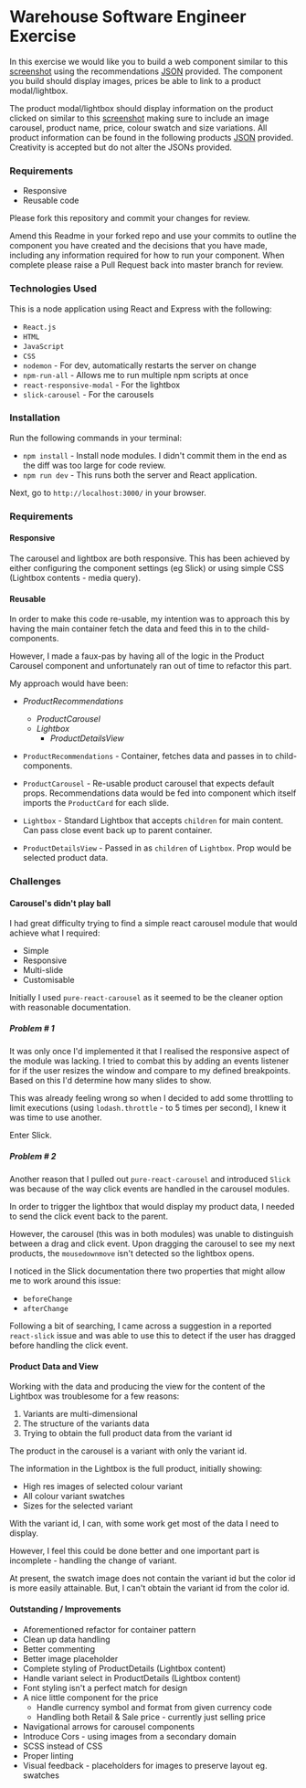 # Warehouse Software Engineer Exercise

In this exercise we would like you to build a web component similar to this [screenshot](recommendations-screenshot.png) using the recommendations [JSON](data/recommendations.json) provided. The component you build should display images, prices be able to link to a product modal/lightbox.

The product modal/lightbox should display information on the product clicked on similar to this [screenshot](product-modal-screenshot.png) making sure to include an image carousel, product name, price, colour swatch and size variations. All product information can be found in the following products [JSON](data/product.json) provided. Creativity is accepted but do not alter the JSONs provided.

### Requirements
* Responsive
* Reusable code

Please fork this repository and commit your changes for review.

Amend this Readme in your forked repo and use your commits to outline the component you have created and the decisions that you have made, including any information required for how to run your component. When complete please raise a Pull Request back into master branch for review.

### Technologies Used
This is a node application using React and Express with the following:

* `React.js`
* `HTML`
* `JavaScript`
* `CSS`
* `nodemon` - For dev, automatically restarts the server on change
* `npm-run-all` - Allows me to run multiple npm scripts at once
* `react-responsive-modal` - For the lightbox
* `slick-carousel` - For the carousels

### Installation
Run the following commands in your terminal:

* `npm install` - Install node modules. I didn't commit them in the end as the diff was too large for code review.
* `npm run dev` - This runs both the server and React application.

Next, go to `http://localhost:3000/` in your browser.

### Requirements
#### Responsive
The carousel and lightbox are both responsive. This has been achieved by either configuring the component settings (eg Slick) or using simple CSS (Lightbox contents - media query).

#### Reusable
In order to make this code re-usable, my intention was to approach this by having the main container fetch the data and feed this in to the child-components.

However, I made a faux-pas by having all of the logic in the Product Carousel component and unfortunately ran out of time to refactor this part.

My approach would have been:

* _ProductRecommendations_
  * _ProductCarousel_
  * _Lightbox_
    * _ProductDetailsView_

* `ProductRecommendations` - Container, fetches data and passes in to child-components.
* `ProductCarousel` - Re-usable product carousel that expects default props. Recommendations data would be fed into component which itself imports the `ProductCard` for each slide.
* `Lightbox` - Standard Lightbox that accepts `children` for main content. Can pass close event back up to parent container.
* `ProductDetailsView` - Passed in as `children` of `Lightbox`. Prop would be selected product data.

### Challenges
#### Carousel's didn't play ball
I had great difficulty trying to find a simple react carousel module that would achieve what I required:
* Simple
* Responsive
* Multi-slide
* Customisable

Initially I used `pure-react-carousel` as it seemed to be the cleaner option with reasonable documentation. 

##### Problem # 1
It was only once I'd implemented it that I realised the responsive aspect of the module was lacking. I tried to combat this by adding an events listener for if the user resizes the window and compare to my defined breakpoints. Based on this I'd determine how many slides to show.

This was already feeling wrong so when I decided to add some throttling to limit executions (using `lodash.throttle` - to 5 times per second), I knew it was time to use another.

Enter Slick.

##### Problem # 2
Another reason that I pulled out `pure-react-carousel` and introduced `Slick` was because of the way click events are handled in the carousel modules.

In order to trigger the lightbox that would display my product data, I needed to send the click event back to the parent.

However, the carousel (this was in both modules) was unable to distinguish between a drag and click event. Upon dragging the carousel to see my next products, the `mousedownmove` isn't detected so the lightbox opens.

I noticed in the Slick documentation there two properties that might allow me to work around this issue:
* `beforeChange`
* `afterChange`

Following a bit of searching, I came across a suggestion in a reported `react-slick` issue and was able to use this to detect if the user has dragged before handling the click event.

#### Product Data and View
Working with the data and producing the view for the content of the Lightbox was troublesome for a few reasons:
1. Variants are multi-dimensional
2. The structure of the variants data
3. Trying to obtain the full product data from the variant id

The product in the carousel is a variant with only the variant id.

The information in the Lightbox is the full product, initially showing:
* High res images of selected colour variant
* All colour variant swatches
* Sizes for the selected variant

With the variant id, I can, with some work get most of the data I need to display.

However, I feel this could be done better and one important part is incomplete - handling the change of variant.

At present, the swatch image does not contain the variant id but the color id is more easily attainable. But, I can't obtain the variant id from the color id.

#### Outstanding / Improvements

* Aforementioned refactor for container pattern
* Clean up data handling
* Better commenting
* Better image placeholder
* Complete styling of ProductDetails (Lightbox content)
* Handle variant select in ProductDetails (Lightbox content)
* Font styling isn't a perfect match for design
* A nice little component for the price
  * Handle currency symbol and format from given currency code
  * Handling both Retail & Sale price - currently just selling price 
* Navigational arrows for carousel components
* Introduce Cors - using images from a secondary domain
* SCSS instead of CSS
* Proper linting
* Visual feedback - placeholders for images to preserve layout eg. swatches

